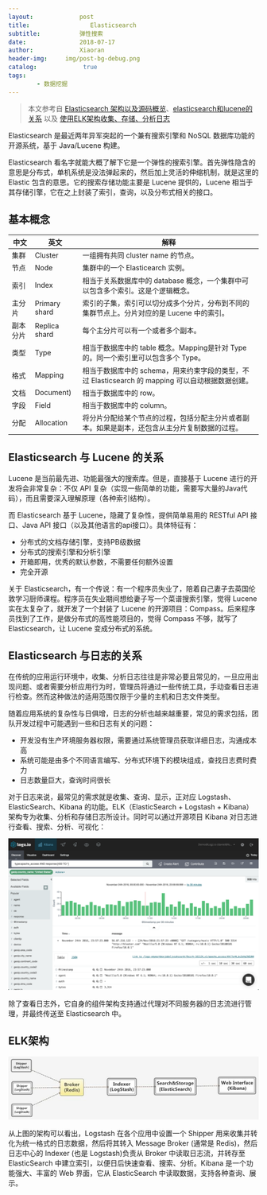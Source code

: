```yaml
---
layout:             post
title:                 Elasticsearch
subtitle:           弹性搜索
date:      	        2018-07-17
author:             Xiaoran
header-img:     img/post-bg-debug.png
catalog: 	         true
tags:
        - 数据挖掘
---
```

>本文参考自 [Elasticsearch 架构以及源码概览](https://www.jianshu.com/p/24b90cecf161)、[elasticsearch和lucene的关系](https://blog.csdn.net/qq_15175765/article/details/78861947) 以及 [使用ELK架构收集、存储、分析日志](https://zhuanlan.zhihu.com/p/21333411) 

Elasticsearch 是最近两年异军突起的一个兼有搜索引擎和 NoSQL 数据库功能的开源系统，基于 Java/Lucene 构建。

Elasticsearch 看名字就能大概了解下它是一个弹性的搜索引擎。首先弹性隐含的意思是分布式，单机系统是没法弹起来的，然后加上灵活的伸缩机制，就是这里的 Elastic 包含的意思。它的搜索存储功能主要是 Lucene 提供的，Lucene 相当于其存储引擎，它在之上封装了索引，查询，以及分布式相关的接口。

基本概念
-

中文 | 英文 | 解释
-|-|-
集群 | Cluster |一组拥有共同 cluster name 的节点。
节点 | Node | 集群中的一个 Elasticearch 实例。
索引 | Index | 相当于关系数据库中的 database 概念，一个集群中可以包含多个索引。这是个逻辑概念。
主分片 | Primary shard | 索引的子集，索引可以切分成多个分片，分布到不同的集群节点上。分片对应的是 Lucene 中的索引。
副本分片 | Replica shard | 每个主分片可以有一个或者多个副本。
类型 | Type | 相当于数据库中的 table 概念。Mapping是针对 Type 的。同一个索引里可以包含多个 Type。
格式 | Mapping | 相当于数据库中的 schema，用来约束字段的类型，不过 Elasticsearch 的 mapping 可以自动根据数据创建。
文档 | Document) | 相当于数据库中的 row。
字段 | Field |相当于数据库中的 column。
分配 | Allocation | 将分片分配给某个节点的过程，包括分配主分片或者副本。如果是副本，还包含从主分片复制数据的过程。

Elasticsearch 与 Lucene 的关系
-
Lucene 是当前最先进、功能最强大的搜索库。但是，直接基于 Lucene 进行的开发将会非常复杂：不仅 API 复杂（实现一些简单的功能，需要写大量的Java代码），而且需要深入理解原理（各种索引结构）。

而 Elasticsearch 基于 Lucene，隐藏了复杂性，提供简单易用的 RESTful API 接口、Java API 接口（以及其他语言的api接口）。具体特征有：

- 分布式的文档存储引擎，支持PB级数据
- 分布式的搜索引擎和分析引擎
- 开箱即用，优秀的默认参数，不需要任何额外设置
- 完全开源


关于 Elasticsearch，有一个传说：有一个程序员失业了，陪着自己妻子去英国伦敦学习厨师课程。程序员在失业期间想给妻子写一个菜谱搜索引擎，觉得 Lucene 实在太复杂了，就开发了一个封装了 Lucene 的开源项目：Compass。后来程序员找到了工作，是做分布式的高性能项目的，觉得 Compass 不够，就写了 Elasticsearch，让 Lucene 变成分布式的系统。

Elasticsearch 与日志的关系
-
在传统的应用运行环境中，收集、分析日志往往是非常必要且常见的，一旦应用出现问题、或者需要分析应用行为时，管理员将通过一些传统工具，手动查看日志进行检查。然而这种做法的适用范围仅限于少量的主机和日志文件类型。

随着应用系统的复杂性与日俱增，日志的分析也越来越重要，常见的需求包括，团队开发过程中可能遇到一些和日志有关的问题：

- 开发没有生产环境服务器权限，需要通过系统管理员获取详细日志，沟通成本高
- 系统可能是由多个不同语言编写、分布式环境下的模块组成，查找日志费时费力
- 日志数量巨大，查询时间很长

对于日志来说，最常见的需求就是收集、查询、显示，正对应 Logstash、ElasticSearch、Kibana 的功能。ELK（ElasticSearch + Logstash + Kibana）架构专为收集、分析和存储日志所设计。同时可以通过开源项目 Kibana 对日志进行查看、搜索、分析、可视化：

![](https://raw.githubusercontent.com/xiaoran-tang/xiaoran-tang.github.io/master/img/Kibana.png)

除了查看日志外，它自身的组件架构支持通过代理对不同服务器的日志流进行管理，并最终传送至 Elasticsearch 中。

ELK架构
-

![](https://raw.githubusercontent.com/xiaoran-tang/xiaoran-tang.github.io/master/img/ELK.jpg)

从上图的架构可以看出，Logstash 在各个应用中设置一个 Shipper 用来收集并转化为统一格式的日志数据，然后将其转入 Message Broker (通常是 Redis)，然后日志中心的 Indexer (也是 Logstash)负责从 Broker 中读取日志流，并转存至 ElasticSearch 中建立索引，以便日后快速查看、搜索、分析。Kibana 是一个功能强大、丰富的 Web 界面，它从 ElasticSearch 中读取数据，支持各种查询、展示。

